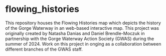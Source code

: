 # flowing_histories
This repository houses the Flowing Histories map which depicts the history of the Gorge Waterway in an web-based interactive map. This project was originally created by Natasha Danias and Daniel Brendle-Moczuk in partnership with the Gorge Waterway Action Society (GWAS) during the summer of 2024. Work on this project in onging as a collaboration between different branches of the GWAS staff. 
